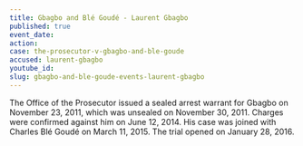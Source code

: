 ```yaml
---
title: Gbagbo and Blé Goudé - Laurent Gbagbo
published: true
event_date:
action:
case: the-prosecutor-v-gbagbo-and-ble-goude
accused: laurent-gbagbo
youtube_id:
slug: gbagbo-and-ble-goude-events-laurent-gbagbo
---
```



The Office of the Prosecutor issued a sealed arrest warrant for Gbagbo on November 23, 2011, which was unsealed on November 30, 2011. Charges were confirmed against him on June 12, 2014. His case was joined with Charles Bl&eacute; Goud&eacute; on March 11, 2015. The trial opened on January 28, 2016.